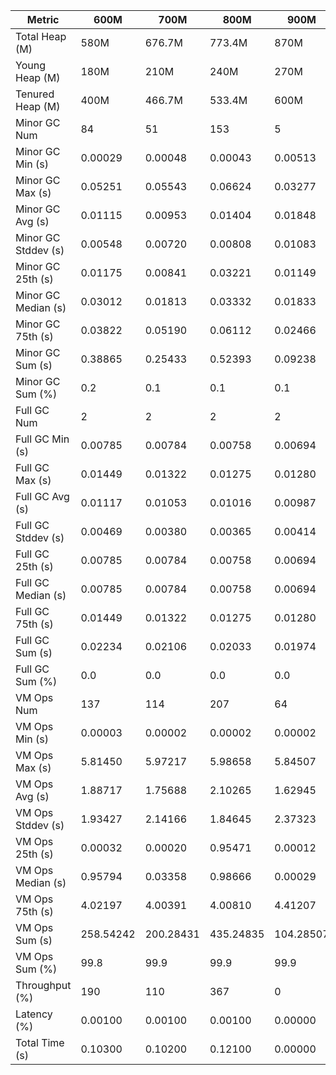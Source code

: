 | Metric | 600M | 700M | 800M | 900M | 1GB | 2GB | 4GB | 8GB |
|------|----|----|----|----|---|---|---|---|
| Total Heap (M) | 580M | 676.7M | 773.4M | 870M | 989.9M | 1998.1M | 4046.1M | 8142.1M |
| Young Heap (M) | 180M | 210M | 240M | 270M | 307.2M | 449.3M | 449.3M | 449.3M |
| Tenured Heap (M) | 400M | 466.7M | 533.4M | 600M | 682.7M | 1548.8M | 3596.8M | 7692.8M |
| Minor GC Num | 84 | 51 | 153 | 5 | 5 | 3 | 3 | 3 |
| Minor GC Min (s) | 0.00029 | 0.00048 | 0.00043 | 0.00513 | 0.00139 | 0.02161 | 0.02122 | 0.02485 |
| Minor GC Max (s) | 0.05251 | 0.05543 | 0.06624 | 0.03277 | 0.04822 | 0.05354 | 0.05156 | 0.06017 |
| Minor GC Avg (s) | 0.01115 | 0.00953 | 0.01404 | 0.01848 | 0.02059 | 0.03773 | 0.03698 | 0.04455 |
| Minor GC Stddev (s) | 0.00548 | 0.00720 | 0.00808 | 0.01083 | 0.02005 | 0.01597 | 0.01520 | 0.01801 |
| Minor GC 25th (s) | 0.01175 | 0.00841 | 0.03221 | 0.01149 | 0.00370 | 0.02161 | 0.02122 | 0.02485 |
| Minor GC Median (s) | 0.03012 | 0.01813 | 0.03332 | 0.01833 | 0.01605 | 0.03805 | 0.03815 | 0.04864 |
| Minor GC 75th (s) | 0.03822 | 0.05190 | 0.06112 | 0.02466 | 0.03360 | 0.05354 | 0.05156 | 0.06017 |
| Minor GC Sum (s) | 0.38865 | 0.25433 | 0.52393 | 0.09238 | 0.10296 | 0.11320 | 0.11094 | 0.13366 |
| Minor GC Sum (%) | 0.2 | 0.1 | 0.1 | 0.1 | 0.1 | 0.2 | 0.1 | 0.1 |
| Full GC Num | 2 | 2 | 2 | 2 | 2 | 2 | 2 | 2 |
| Full GC Min (s) | 0.00785 | 0.00784 | 0.00758 | 0.00694 | 0.00717 | 0.00829 | 0.01127 | 0.01235 |
| Full GC Max (s) | 0.01449 | 0.01322 | 0.01275 | 0.01280 | 0.01338 | 0.01726 | 0.02712 | 0.04099 |
| Full GC Avg (s) | 0.01117 | 0.01053 | 0.01016 | 0.00987 | 0.01028 | 0.01277 | 0.01919 | 0.02667 |
| Full GC Stddev (s) | 0.00469 | 0.00380 | 0.00365 | 0.00414 | 0.00439 | 0.00634 | 0.01120 | 0.02025 |
| Full GC 25th (s) | 0.00785 | 0.00784 | 0.00758 | 0.00694 | 0.00717 | 0.00829 | 0.01127 | 0.01235 |
| Full GC Median (s) | 0.00785 | 0.00784 | 0.00758 | 0.00694 | 0.00717 | 0.00829 | 0.01127 | 0.01235 |
| Full GC 75th (s) | 0.01449 | 0.01322 | 0.01275 | 0.01280 | 0.01338 | 0.01726 | 0.02712 | 0.04099 |
| Full GC Sum (s) | 0.02234 | 0.02106 | 0.02033 | 0.01974 | 0.02055 | 0.02555 | 0.03839 | 0.05334 |
| Full GC Sum (%) | 0.0 | 0.0 | 0.0 | 0.0 | 0.0 | 0.0 | 0.0 | 0.1 |
| VM Ops Num | 137 | 114 | 207 | 64 | 72 | 51 | 59 | 62 |
| VM Ops Min (s) | 0.00003 | 0.00002 | 0.00002 | 0.00002 | 0.00002 | 0.00002 | 0.00002 | 0.00004 |
| VM Ops Max (s) | 5.81450 | 5.97217 | 5.98658 | 5.84507 | 5.97045 | 5.70375 | 5.73335 | 5.81339 |
| VM Ops Avg (s) | 1.88717 | 1.75688 | 2.10265 | 1.62945 | 1.50223 | 1.11709 | 1.56690 | 1.69925 |
| VM Ops Stddev (s) | 1.93427 | 2.14166 | 1.84645 | 2.37323 | 2.32086 | 1.97993 | 2.31984 | 2.40135 |
| VM Ops 25th (s) | 0.00032 | 0.00020 | 0.95471 | 0.00012 | 0.00009 | 0.00014 | 0.00013 | 0.00015 |
| VM Ops Median (s) | 0.95794 | 0.03358 | 0.98666 | 0.00029 | 0.00023 | 0.00025 | 0.00035 | 0.00028 |
| VM Ops 75th (s) | 4.02197 | 4.00391 | 4.00810 | 4.41207 | 4.36278 | 0.89856 | 4.55684 | 4.74599 |
| VM Ops Sum (s) | 258.54242 | 200.28431 | 435.24835 | 104.28507 | 108.16052 | 56.97182 | 92.44701 | 105.35346 |
| VM Ops Sum (%) | 99.8 | 99.9 | 99.9 | 99.9 | 99.9 | 99.8 | 99.8 | 99.8 |
| Throughput (%) | 190 | 110 | 367 | 0 | 0 | 0 | 0 | 0 |
| Latency (%) | 0.00100 | 0.00100 | 0.00100 | 0.00000 | 0.00000 | 0.00000 | 0.00000 | 0.00000 |
| Total Time (s) | 0.10300 | 0.10200 | 0.12100 | 0.00000 | 0.00000 | 0.00000 | 0.00000 | 0.00000 |
